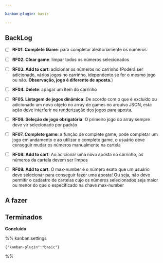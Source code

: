 ```yaml
---

kanban-plugin: basic

---
```


## BackLog

- [ ] **RF01. Complete Game**: para completar aleatoriamente os números
- [ ] **RF02. Clear game**: limpar todos os números selecionados
- [ ] **RF03. Add to cart**: adicionar os números no carrinho (Poderá ser adicionado, vários jogos no carrinho, idependente se for o mesmo jogo ou não. **Observação, jogo é diferente de aposta.**)
- [ ] **RF04. Delete**: apagar um item do carrinho
- [ ] **RF05. Listagem de jogos dinâmica**: De acordo com o que é excluído ou adicionado um novo objeto no array de games no arquivo JSON, esta ação deve interferir na renderização dos jogos para aposta.
- [ ] **RF06. Seleção de jogo obrigatória**: O primeiro jogo do array sempre deve vir selecionado por padrão
- [ ] **RF07. Complete game:** a função de complete game, pode completar um jogo em andamento e ao utilizar o complete game, o usuário deve conseguir mudar os números manualmente na cartela
- [ ] **RF08. Add to cart**: Ao adicionar uma nova aposta no carrinho, os números da cartela devem ser limpos
- [ ] **RF09. Add to cart**: O max-number é o número exato que um usuário deve selecionar para conseguir fazer uma aposta! Ou seja, não deve permitir o cadastro de cartelas cujo os números selecionados seja maior ou menor do que o especificado na chave max-number


## A fazer 



## Terminados

**Concluído**




%% kanban:settings
```
{"kanban-plugin":"basic"}
```
%%